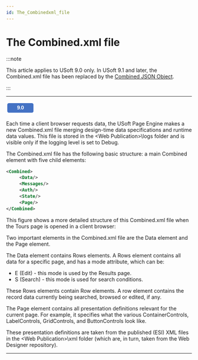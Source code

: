 ```yaml
---
id: The_Combinedxml_file
---
```


# The Combined.xml file


:::note

This article applies to USoft 9.0 only. In USoft 9.1 and later, the Combined.xml file has been replaced by the [Combined JSON Object](/Web_and_app_UIs/Publishing_and_running_your_web_application/The_Combined_JSON_object.md).

:::

----

![](./assets/7d40b001-4cf4-4e08-a2eb-6c503b96f1b9.png)



Each time a client browser requests data, the USoft Page Engine makes a new Combined.xml file merging design-time data specifications and runtime data values. This file is stored in the \<Web Publication>\\logs folder and is visible only if the logging level is set to Debug.

The Combined.xml file has the following basic structure: a main Combined element with five child elements:

```xml
<Combined>    
     <Data/>    
     <Messages/>
     <Auth/>
     <State/>    
     <Page/>
</Combined>
```

This figure shows a more detailed structure of this Combined.xml file when the Tours page is opened in a client browser:

Two important elements in the Combined.xml file are the Data element and the Page element.

The Data element contains Rows elements. A Rows element contains all data for a specific page, and has a mode attribute, which can be:

- E (Edit) - this mode is used by the Results page.
- S (Search) - this mode is used for search conditions.

These Rows elements contain Row elements. A row element contains the record data currently being searched, browsed or edited, if any.

The Page element contains all presentation definitions relevant for the current page. For example, it specifies what the various ContainerControls, LabelControls, GridControls, and ButtonControls look like.

These presentation definitions are taken from the published (ESI) XML files in the \<Web Publication>\\xml folder (which are, in turn, taken from the Web Designer repository).

----

 